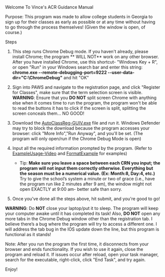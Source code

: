 Welcome To Vince's ACR Guidance Manual

Purpose: This program was made to allow college students in Georgia to sign up for their classes as early as possible or at any time without having to go through the process themselves! (Given the window is open, of course.)

Steps

1. This step runs Chrome Debug mode. If you haven't already, please install Chrome; the program ** WILL NOT** work on any other browser. After you have installed Chrome, use this shortcut- "Windows Key + R", or open "Run" in your Windows search bar and enter this string: **chrome.exe --remote-debugging-port=9222 --user-data-dir="C:\ChromeDebug"** and hit "OK"

2. Sign into PAWS and navigate to the registration page, and click "Register for Classes", make sure that the term selection screen is visible. **WARNING**: Ensure that you **DO NOT** split screen Chrome with anything else when it comes time to run the program, the program won't be able to read the buttons it has to click if the screen is split, splitting the screen conceals them... NO GOOD!
 
3. Download the [AutoClassReg-GUIV.exe](dist/AutoClassReg-GUIV.exe) file and run it. Windows Defender may try to block the download because the program accesses your browser: click "More Info","Run Anyway", and you'll be set. (The program will only open/run if the Chrome Debug Mode is open)

4. Input all the required information prompted by the program. (Refer to [ExampleUsage-Video](ExampleUsage-Video.mkv) and [FormatExample](FormatExample.png) for examples)

   - Tip: **Make sure you leave a space between each CRN you input; the program will not input them correctly otherwise. Everything but the season must be a numerical value. (Ex: Month:8, Day:4, etc.)** Try to give the school’s system a minute or two of grace (i.e., have the program run like 2 minutes after 9 am), the window might not open EXACTLY at 9:00 am- better safe than sorry.

5. Once you've done all the steps above, hit submit, and you're good to go!

**WARNING**: Do **NOT** close your laptop/put it to sleep. The program will keep your computer awake until it has completed its task! Also, **DO NOT** open any more tabs in the Chrome Debug window other than the registration tab. I believe there’s a bug where the program will try to access a different one. I will address the tab bug in the IOS update down the line, but this program is functional as it stands!

Note: After you run the program the first time, it disconnects from your browser and ends functionality. If you wish to use it again, close the program and reload it. If issues occur after reload, open your task manager, search for the executable, right-click, click "End Task", and try again.

Enjoy!

